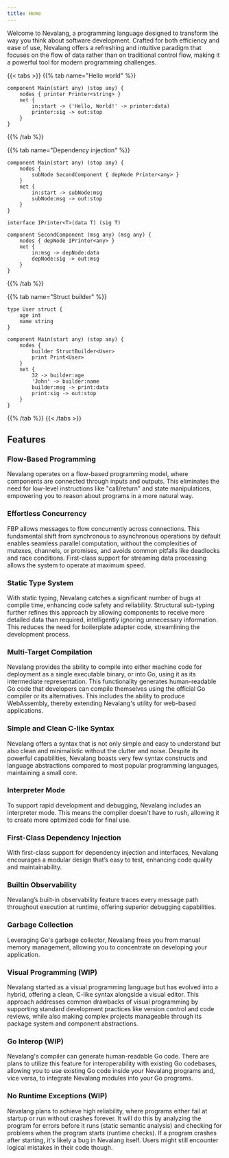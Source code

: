 ```yaml
---
title: Home
---
```


Welcome to Nevalang, a programming language designed to transform the way you think about software development. Crafted for both efficiency and ease of use, Nevalang offers a refreshing and intuitive paradigm that focuses on the flow of data rather than on traditional control flow, making it a powerful tool for modern programming challenges.

{{< tabs >}}
{{% tab name="Hello world" %}}

```neva
component Main(start any) (stop any) {
	nodes { printer Printer<string> }
	net {
		in:start -> ('Hello, World!' -> printer:data)
		printer:sig -> out:stop
	}
}
```

{{% /tab %}}

{{% tab name="Dependency injection" %}}

```neva
component Main(start any) (stop any) {
    nodes {
        subNode SecondComponent { depNode Printer<any> }
    }
    net {
        in:start -> subNode:msg
        subNode:msg -> out:stop
    }
}

interface IPrinter<T>(data T) (sig T)

component SecondComponent (msg any) (msg any) {
    nodes { depNode IPrinter<any> }
    net {
        in:msg -> depNode:data
        depNode:sig -> out:msg
    }
}
```

{{% /tab %}}

{{% tab name="Struct builder" %}}

```neva
type User struct {
    age int
    name string
}

component Main(start any) (stop any) {
    nodes {
        builder StructBuilder<User>
        print Print<User>
    }
    net {
        32 -> builder:age
        'John' -> builder:name
        builder:msg -> print:data
        print:sig -> out:stop
    }
}
```

{{% /tab %}}
{{< /tabs >}}

## Features

### Flow-Based Programming

Nevalang operates on a flow-based programming model, where components are connected through inputs and outputs. This eliminates the need for low-level instructions like "call/return" and state manipulations, empowering you to reason about programs in a more natural way.

### Effortless Concurrency

FBP allows messages to flow concurrently across connections. This fundamental shift from synchronous to asynchronous operations by default enables seamless parallel computation, without the complexities of mutexes, channels, or promises, and avoids common pitfalls like deadlocks and race conditions. First-class support for streaming data processing allows the system to operate at maximum speed.

### Static Type System

With static typing, Nevalang catches a significant number of bugs at compile time, enhancing code safety and reliability. Structural sub-typing further refines this approach by allowing components to receive more detailed data than required, intelligently ignoring unnecessary information. This reduces the need for boilerplate adapter code, streamlining the development process.

### Multi-Target Compilation

Nevalang provides the ability to compile into either machine code for deployment as a single executable binary, or into Go, using it as its intermediate representation. This functionality generates human-readable Go code that developers can compile themselves using the official Go compiler or its alternatives. This includes the ability to produce WebAssembly, thereby extending Nevalang's utility for web-based applications.

### Simple and Clean C-like Syntax

Nevalang offers a syntax that is not only simple and easy to understand but also clean and minimalistic without the clutter and noise. Despite its powerful capabilities, Nevalang boasts very few syntax constructs and language abstractions compared to most popular programming languages, maintaining a small core.

### Interpreter Mode

To support rapid development and debugging, Nevalang includes an interpreter mode. This means the compiler doesn't have to rush, allowing it to create more optimized code for final use.

### First-Class Dependency Injection

With first-class support for dependency injection and interfaces, Nevalang encourages a modular design that’s easy to test, enhancing code quality and maintainability.

### Builtin Observability

Nevalang’s built-in observability feature traces every message path throughout execution at runtime, offering superior debugging capabilities.

### Garbage Collection

Leveraging Go's garbage collector, Nevalang frees you from manual memory management, allowing you to concentrate on developing your application.

### Visual Programming (WIP)

Nevalang started as a visual programming language but has evolved into a hybrid, offering a clean, C-like syntax alongside a visual editor. This approach addresses common drawbacks of visual programming by supporting standard development practices like version control and code reviews, while also making complex projects manageable through its package system and component abstractions.

### Go Interop (WIP)

Nevalang's compiler can generate human-readable Go code. There are plans to utilize this feature for interoperability with existing Go codebases, allowing you to use existing Go code inside your Nevalang programs and, vice versa, to integrate Nevalang modules into your Go programs.

### No Runtime Exceptions (WIP)

Nevalang plans to achieve high reliability, where programs either fail at startup or run without crashes forever. It will do this by analyzing the program for errors before it runs (static semantic analysis) and checking for problems when the program starts (runtime checks). If a program crashes after starting, it's likely a bug in Nevalang itself. Users might still encounter logical mistakes in their code though.

